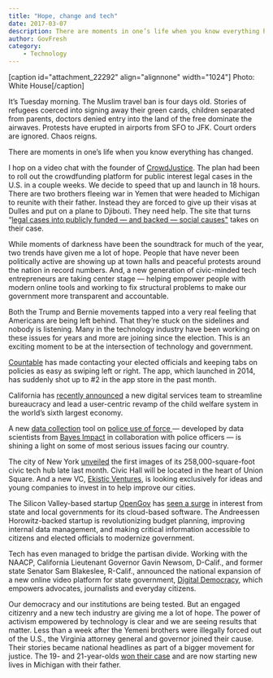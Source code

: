 ```yaml
---
title: "Hope, change and tech"
date: 2017-03-07
description: There are moments in one’s life when you know everything has changed.
author: GovFresh
category:
    - Technology
---
```


[caption id="attachment_22292" align="alignnone" width="1024"] Photo: White House[/caption]

It’s Tuesday morning. The Muslim travel ban is four days old. Stories of refugees coerced into signing away their green cards, children separated from parents, doctors denied entry into the land of the free dominate the airwaves. Protests have erupted in airports from SFO to JFK. Court orders are ignored. Chaos reigns.

There are moments in one’s life when you know everything has changed.

I hop on a video chat with the founder of <a href="https://www.crowdjustice.org/" target="_blank" rel="noopener noreferrer">CrowdJustice</a>. The plan had been to roll out the crowdfunding platform for public interest legal cases in the U.S. in a couple weeks. We decide to speed that up and launch in 18 hours. There are two brothers fleeing war in Yemen that were headed to Michigan to reunite with their father. Instead they are forced to give up their visas at Dulles and put on a plane to Djibouti. They need help. The site that turns “<a href="https://www.washingtonpost.com/national/want-to-help-fight-legal-battles-theres-a-crowdfunding-site-for-that/2017/02/10/a7fcb7f2-ec90-11e6-b7e8-df81bd6c4c30_story.html?postshare=2571486752854184&amp;tid=ss_tw&amp;utm_term=.e714d5d69da9" target="_blank" rel="noopener noreferrer">legal cases into publicly funded — and backed — social causes"</a> takes on their case.

While moments of darkness have been the soundtrack for much of the year, two trends have given me a lot of hope. People that have never been politically active are showing up at town halls and peaceful protests around the nation in record numbers. And, a new generation of civic-minded tech entrepreneurs are taking center stage — helping empower people with modern online tools and working to fix structural problems to make our government more transparent and accountable.

Both the Trump and Bernie movements tapped into a very real feeling that Americans are being left behind. That they’re stuck on the sidelines and nobody is listening. Many in the technology industry have been working on these issues for years and more are joining since the election. This is an exciting moment to be at the intersection of technology and government.

<a href="https://www.countable.us/" target="_blank" rel="noopener noreferrer">Countable</a> has made contacting your elected officials and keeping tabs on policies as easy as swiping left or right. The app, which launched in 2014, has suddenly shot up to #2 in the app store in the past month.

California has <a href="http://boingboing.net/2016/12/09/california-just-launched-a-d.html" target="_blank" rel="noopener noreferrer">recently announced</a> a new digital services team to streamline bureaucracy and lead a user-centric revamp of the child welfare system in the world’s sixth largest economy.

A new <a href="https://www.wsj.com/articles/new-data-tool-aims-for-transparency-in-police-use-of-force-1474556405" target="_blank" rel="noopener noreferrer">data collection</a> tool on <a href="https://www.wsj.com/articles/new-data-tool-aims-for-transparency-in-police-use-of-force-1474556405" target="_blank" rel="noopener noreferrer">police use of force </a>— developed by data scientists from <a href="http://bayesimpact.org/" target="_blank" rel="noopener noreferrer">Bayes Impact</a> in collaboration with police officers — is shining a light on some of most serious issues facing our country.

The city of New York <a href="http://statescoop.com/renderings-reveal-first-look-at-nyc-tech-hub" target="_blank" rel="noopener noreferrer">unveiled</a> the first images of its 258,000-square-foot civic tech hub late last month. Civic Hall will be located in the heart of Union Square. And a new VC, <a href="https://www.ekistic.com/" target="_blank" rel="noopener noreferrer">Ekistic Ventures</a>, is looking exclusively for ideas and young companies to invest in to help improve our cities.

The Silicon Valley-based startup <a href="http://opengov.com/" target="_blank" rel="noopener noreferrer">OpenGov</a> has <a href="http://www.govtech.com/civic/Post-Election-Business-Is-Booming-Startups-Focused-Using-Tech-Address-Social-Justice-Issues.htmlUKP94WFTi7wWw" target="_blank" rel="noopener noreferrer">seen a surge</a> in interest from state and local governments for its cloud-based software. The Andreessen Horowitz-backed startup is revolutionizing budget planning, improving internal data management, and making critical information accessible to citizens and elected officials to modernize government.

Tech has even managed to bridge the partisan divide. Working with the NAACP, California Lieutenant Governor Gavin Newsom, D-Calif., and former state Senator Sam Blakeslee, R-Calif., announced the national expansion of a new online video platform for state government, <a href="http://digitaldemocracy.org/" target="_blank" rel="noopener noreferrer">Digital Democracy</a>, which empowers advocates, journalists and everyday citizens.

Our democracy and our institutions are being tested. But an engaged citizenry and a new tech industry are giving me a lot of hope. The power of activism empowered by technology is clear and we are seeing results that matter. Less than a week after the Yemeni brothers were illegally forced out of the U.S., the Virginia attorney general and governor joined their cause. Their stories became national headlines as part of a bigger movement for justice. The 19- and 21-year-olds <a href="https://www.forbes.com/sites/montymunford/2017/02/28/after-disrupting-brexit-crowdfunding-and-crowdjustice-come-to-the-us/#18790ed4229f" target="_blank" rel="noopener noreferrer">won their case</a> and are now starting new lives in Michigan with their father.
